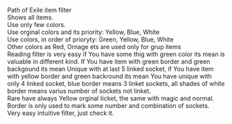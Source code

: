 Path of Exile item filter<br>
Shows all items.<br>
Use only few colors.<br>
Use orginal colors and its priority: Yellow, Blue, White<br>
Use colors, in order of prioryty: Green, Yellow, Blue, White<br>
Other colors as Red, Ornage ets are used only for grup items<br>
Reading filter is very easy if You have some thig with green color its mean is valuable in different kind. If You have item with green border and green backgound its mean Unique with at last 5 linked socket, if You have item with yellow border and green backround its mean You have unique with only 4 linked socket, blue border means 3 linket sockets, all shades of white border means varius number of sockets not linket.<br>
Rare have always Yellow orginal ticket, the same with magic and normal.<br>
Border is only used to mark some number and combination of sockets.<br>
Very easy intuitive filter, just check it.<br>
